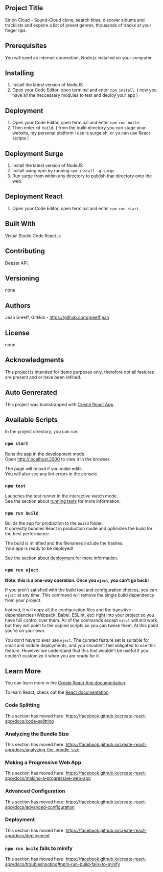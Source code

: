 ## Project Title
Sirion Cloud - Sound-Cloud clone, search titles, discover albums and tracklists and explore a list of preset genres, thousands of tracks at your finger tips.

## Prerequisites
You will need an internet connection, Node.js installed on your computer.

## Installing
1. Install the latest version of NodeJS
2. Open your Code Editor, open terminal and enter `npm install`.
( now you have all the neccessary modules to test and deploy your app )

## Deployment 
1. Open your Code Editor, open terminal and enter `npm run build`.
2. Then enter `cd build`.
( from the build directory you can stage your website, my personal platform I use is surge.sh, or yo can use React scripts )

## Deployment Surge
1. Install the latest version of NodeJS
2. Install using npm by running `npm install -g surge`
2. Run surge from within any directory to publish that directory onto the web.

## Deployment React
1. Open your Code Editor, open terminal and enter `npm run start`.

## Built With 
Visual Studio Code
React.js

## Contributing
Deezer API.

## Versioning
none

## Authors
Jean Greeff, GitHub - https://github.com/greeffjean

## License
none

## Acknowledgments
This project is intended for demo purposes only, therefore not all features are present and or have been refined.

## Auto Genrerated 
This project was bootstrapped with [Create React App](https://github.com/facebook/create-react-app).

## Available Scripts

In the project directory, you can run:

### `npm start`

Runs the app in the development mode.<br />
Open [http://localhost:3000](http://localhost:3000) to view it in the browser.

The page will reload if you make edits.<br />
You will also see any lint errors in the console.

### `npm test`

Launches the test runner in the interactive watch mode.<br />
See the section about [running tests](https://facebook.github.io/create-react-app/docs/running-tests) for more information.

### `npm run build`

Builds the app for production to the `build` folder.<br />
It correctly bundles React in production mode and optimizes the build for the best performance.

The build is minified and the filenames include the hashes.<br />
Your app is ready to be deployed!

See the section about [deployment](https://facebook.github.io/create-react-app/docs/deployment) for more information.

### `npm run eject`

**Note: this is a one-way operation. Once you `eject`, you can’t go back!**

If you aren’t satisfied with the build tool and configuration choices, you can `eject` at any time. This command will remove the single build dependency from your project.

Instead, it will copy all the configuration files and the transitive dependencies (Webpack, Babel, ESLint, etc) right into your project so you have full control over them. All of the commands except `eject` will still work, but they will point to the copied scripts so you can tweak them. At this point you’re on your own.

You don’t have to ever use `eject`. The curated feature set is suitable for small and middle deployments, and you shouldn’t feel obligated to use this feature. However we understand that this tool wouldn’t be useful if you couldn’t customize it when you are ready for it.

## Learn More

You can learn more in the [Create React App documentation](https://facebook.github.io/create-react-app/docs/getting-started).

To learn React, check out the [React documentation](https://reactjs.org/).

### Code Splitting

This section has moved here: https://facebook.github.io/create-react-app/docs/code-splitting

### Analyzing the Bundle Size

This section has moved here: https://facebook.github.io/create-react-app/docs/analyzing-the-bundle-size

### Making a Progressive Web App

This section has moved here: https://facebook.github.io/create-react-app/docs/making-a-progressive-web-app

### Advanced Configuration

This section has moved here: https://facebook.github.io/create-react-app/docs/advanced-configuration

### Deployment

This section has moved here: https://facebook.github.io/create-react-app/docs/deployment

### `npm run build` fails to minify

This section has moved here: https://facebook.github.io/create-react-app/docs/troubleshooting#npm-run-build-fails-to-minify
